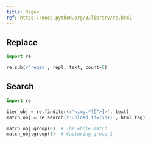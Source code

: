 ```yaml
---
title: Regex
ref: https://docs.python.org/3/library/re.html
---
```


## Replace

```python
import re

re.sub(r'regex', repl, text, count=0)
```

## Search

```python
import re

iter_obj = re.finditer(r'<img.*?[^>]>', text)
match_obj = re.search(r'upload_id=(\d+)', html_tag)

match_obj.group(0)  # The whole match
match_obj.group(1)  # Capturing group 1
```
